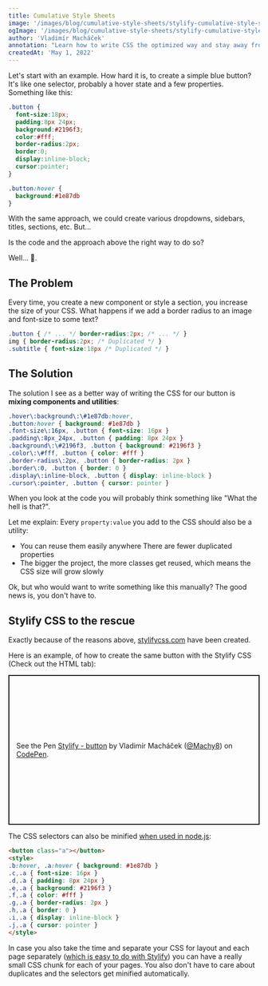 ```yaml
---
title: Cumulative Style Sheets
image: '/images/blog/cumulative-style-sheets/stylify-cumulative-style-sheets.jpg'
ogImage: '/images/blog/cumulative-style-sheets/stylify-cumulative-style-sheets-og-image.jpg'
author: 'Vladimír Macháček'
annotation: "Learn how to write CSS the optimized way and stay away from expensive refactoring."
createdAt: 'May 1, 2022'
---
```


Let's start with an example. How hard it is, to create a simple blue button? It's like one selector, probably a hover state and a few properties. Something like this:

```css
.button {
  font-size:18px;
  padding:8px 24px;
  background:#2196f3;
  color:#fff;
  border-radius:2px;
  border:0;
  display:inline-block;
  cursor:pointer;
}

.button:hover {
  background:#1e87db
}
```
With the same approach, we could create various dropdowns, sidebars, titles, sections, etc. But...

Is the code and the approach above the right way to do so?

Well... 🤷.

## The Problem
Every time, you create a new component or style a section, you increase the size of your CSS. What happens if we add a border radius to an image and font-size to some text?

```css
.button { /* ... */ border-radius:2px; /* ... */ }
img { border-radius:2px; /* Duplicated */ }
.subtitle { font-size:18px /* Duplicated */ }
```

## The Solution
The solution I see as a better way of writing the CSS for our button is **mixing components and utilities**:

```css
.hover\:background\:\#1e87db:hover,
.button:hover { background: #1e87db }
.font-size\:16px, .button { font-size: 16px }
.padding\:8px_24px, .button { padding: 8px 24px }
.background\:\#2196f3, .button { background: #2196f3 }
.color\:\#fff, .button { color: #fff }
.border-radius\:2px, .button { border-radius: 2px }
.border\:0, .button { border: 0 }
.display\:inline-block, .button { display: inline-block }
.cursor\:pointer, .button { cursor: pointer }
```

When you look at the code you will probably think something like "What the hell is that?".

Let me explain: Every `property:value` you add to the CSS should also be a utility:
- You can reuse them easily anywhere
There are fewer duplicated properties
- The bigger the project, the more classes get reused, which means the CSS size will grow slowly

Ok, but who would want to write something like this manually? The good news is, you don't have to.

## Stylify CSS to the rescue
Exactly because of the reasons above, [stylifycss.com](https://stylifycss.com) have been created.

Here is an example, of how to create the same button with the Stylify CSS (Check out the HTML tab):

<p class="codepen" data-height="300" data-default-tab="html,result" data-slug-hash="KKQKReX" data-user="Machy8" style="height: 300px; box-sizing: border-box; display: flex; align-items: center; justify-content: center; border: 2px solid; margin: 1em 0; padding: 1em;">
  <span>See the Pen <a href="https://codepen.io/Machy8/pen/KKQKReX">
  Stylify - button</a> by Vladimír Macháček (<a href="https://codepen.io/Machy8">@Machy8</a>)
  on <a href="https://codepen.io">CodePen</a>.</span>
</p>
<script async defer src="https://cpwebassets.codepen.io/assets/embed/ei.js"></script>


The CSS selectors can also be minified [when used in node.js](https://stylifycss.com/docs/stylify/compiler#usage):

```html
<button class="a"></button>
<style>
.b:hover, .a:hover { background: #1e87db }
.c,.a { font-size: 16px }
.d,.a { padding: 8px 24px }
.e,.a { background: #2196f3 }
.f,.a { color: #fff }
.g,.a { border-radius: 2px }
.h,.a { border: 0 }
.i,.a { display: inline-block }
.j,.a { cursor: pointer }
</style>
```

In case you also take the time and separate your CSS for layout and each page separately ([which is easy to do with Stylify](https://stylifycss.com/docs/bundler#installation)) you can have a really small CSS chunk for each of your pages.
You also don't have to care about duplicates and the selectors get minified automatically.
